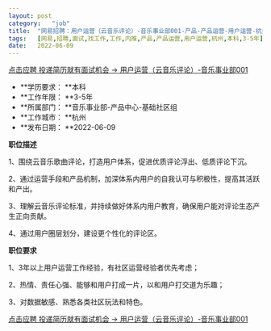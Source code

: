 ```yaml
---
layout:	post
category:	"job"
title:	"网易招聘：用户运营（云音乐评论）-音乐事业部001-产品-产品运营-用户运营-杭州本科3-5年"
tags:	[网易,招聘,面试,找工作,工作,内推,产品,产品运营,用户运营,杭州,本科,3-5年]
date:	2022-06-09
---
```


[点击应聘 投递简历就有面试机会 ->  用户运营（云音乐评论）-音乐事业部001](http://mobile.bole.netease.com/bole/boleDetail?id=40417&employeeId=346f03c3cda5f04c&key=all)



- **学历要求： **本科
- **工作年限： **3-5年
- **所属部门： **音乐事业部-产品中心-基础社区组
- **工作城市： **杭州
- **发布日期： **2022-06-09



**职位描述**

1、围绕云音乐歌曲评论，打造用户体系，促进优质评论浮出、低质评论下沉。

2、通过运营手段和产品机制，加深体系内用户的自我认可与积极性，提高其活跃和产出。

3、理解云音乐评论标准，并持续做好体系内用户教育，确保用户能对评论生态产生正向贡献。

4、通过用户圈层划分，建设更个性化的评论区。



**职位要求**

1、3年以上用户运营工作经验，有社区运营经验者优先考虑；

2、热情、责任心强、能够和用户打成一片，以和用户打交道为乐趣；

3、对数据敏感、熟悉各类社区玩法和特色。



[点击应聘 投递简历就有面试机会 ->  用户运营（云音乐评论）-音乐事业部001](http://mobile.bole.netease.com/bole/boleDetail?id=40417&employeeId=346f03c3cda5f04c&key=all)